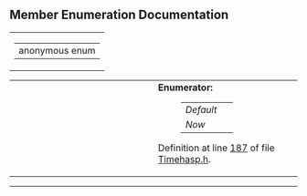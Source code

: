 ## Member Enumeration Documentation

<span id="68986ab776eb5d6b5a809a1c005a7300" class="anchor"></span>

<table class="mdTable" data-cellpadding="2" data-cellspacing="0">
<colgroup>
<col style="width: 100%" />
</colgroup>
<tbody>
<tr>
<td class="mdRow"><table data-cellpadding="0" data-cellspacing="0" data-border="0">
<tbody>
<tr>
<td class="md" data-nowrap="" data-valign="top">anonymous enum</td>
</tr>
</tbody>
</table></td>
</tr>
</tbody>
</table>

<table data-cellspacing="5" data-cellpadding="0" data-border="0">
<colgroup>
<col style="width: 50%" />
<col style="width: 50%" />
</colgroup>
<tbody>
<tr>
<td> </td>
<td><dl>
<dt><strong>Enumerator:</strong></dt>
<dd>
<table data-border="0" data-cellspacing="2" data-cellpadding="0">
<tbody>
<tr>
<td data-valign="top"><em><span id="68986ab776eb5d6b5a809a1c005a73007a1920d61156abc05a60135aefe8bc67" class="anchor"></span>Default</em> </td>
<td></td>
</tr>
<tr>
<td data-valign="top"><em><span id="68986ab776eb5d6b5a809a1c005a73001e1cc9bdeb2f29f5480106aec7e9bc48" class="anchor"></span>Now</em> </td>
<td></td>
</tr>
</tbody>
</table>
</dd>
</dl>
<p>Definition at line <a href="Timehasp_8h-source.md#l00187" class="el">187</a> of file <a href="Timehasp_8h-source.md" class="el">Timehasp.h</a>.</p></td>
</tr>
</tbody>
</table>

------------------------------------------------------------------------

